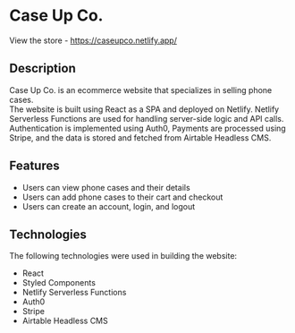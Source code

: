 # Case Up Co.

View the store - https://caseupco.netlify.app/

## Description
Case Up Co. is an ecommerce website that specializes in selling phone cases. <br />
The website is built using React as a SPA and deployed on Netlify. Netlify Serverless Functions are used for handling server-side logic and API calls. Authentication is implemented using Auth0, Payments are processed using Stripe, and the data is stored and fetched from Airtable Headless CMS.

## Features
- Users can view phone cases and their details
- Users can add phone cases to their cart and checkout
- Users can create an account, login, and logout

## Technologies
The following technologies were used in building the website:

- React
- Styled Components
- Netlify Serverless Functions
- Auth0
- Stripe
- Airtable Headless CMS
